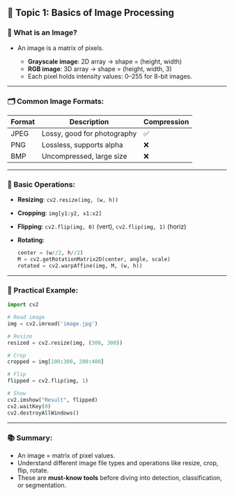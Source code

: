 ## 🧱 Topic 1: **Basics of Image Processing**

### 📌 What is an Image?

* An image is a matrix of pixels.

  * **Grayscale image**: 2D array → shape = (height, width)
  * **RGB image**: 3D array → shape = (height, width, 3)
  * Each pixel holds intensity values: 0–255 for 8-bit images.

---

### 🗂️ Common Image Formats:

| Format | Description                 | Compression |
| ------ | --------------------------- | ----------- |
| JPEG   | Lossy, good for photography | ✅           |
| PNG    | Lossless, supports alpha    | ❌           |
| BMP    | Uncompressed, large size    | ❌           |

---

### 🔧 Basic Operations:

* **Resizing**: `cv2.resize(img, (w, h))`
* **Cropping**: `img[y1:y2, x1:x2]`
* **Flipping**: `cv2.flip(img, 0)` (vert), `cv2.flip(img, 1)` (horiz)
* **Rotating**:

  ```python
  center = (w//2, h//2)
  M = cv2.getRotationMatrix2D(center, angle, scale)
  rotated = cv2.warpAffine(img, M, (w, h))
  ```

---

### 🧪 Practical Example:

```python
import cv2

# Read image
img = cv2.imread('image.jpg')

# Resize
resized = cv2.resize(img, (300, 300))

# Crop
cropped = img[100:300, 200:400]

# Flip
flipped = cv2.flip(img, 1)

# Show
cv2.imshow("Result", flipped)
cv2.waitKey(0)
cv2.destroyAllWindows()
```

---

### 📚 Summary:

* An image = matrix of pixel values.
* Understand different image file types and operations like resize, crop, flip, rotate.
* These are **must-know tools** before diving into detection, classification, or segmentation.
